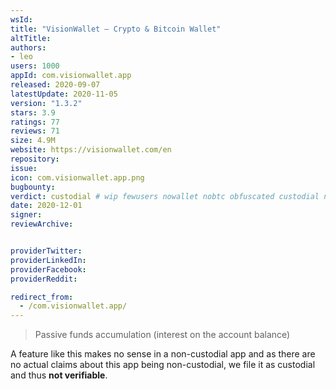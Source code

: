 ```yaml
---
wsId: 
title: "VisionWallet — Crypto & Bitcoin Wallet"
altTitle: 
authors:
- leo
users: 1000
appId: com.visionwallet.app
released: 2020-09-07
latestUpdate: 2020-11-05
version: "1.3.2"
stars: 3.9
ratings: 77
reviews: 71
size: 4.9M
website: https://visionwallet.com/en
repository: 
issue: 
icon: com.visionwallet.app.png
bugbounty: 
verdict: custodial # wip fewusers nowallet nobtc obfuscated custodial nosource nonverifiable reproducible bounty defunct
date: 2020-12-01
signer: 
reviewArchive:


providerTwitter: 
providerLinkedIn: 
providerFacebook: 
providerReddit: 

redirect_from:
  - /com.visionwallet.app/
---
```



> Passive funds accumulation (interest on the account balance)

A feature like this makes no sense in a non-custodial app and as there are no
actual claims about this app being non-custodial, we file it as custodial and
thus **not verifiable**.
